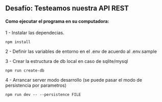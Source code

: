 ## Desafío: Testeamos nuestra API REST
#### Como ejecutar el programa en su computadora:

1 - Instalar las dependecias.
```
npm install
```
2 - Definir las variables de entorno en el .env de acuerdo al .env.sample

3 - Crear la estructura de db local en caso de sqlite/mysql
```
npm run create-db
```
4 - Arrancar server modo desarrollo (se puede pasar el modo de persistencia por parametros)
```
npm run dev -- --persistence FILE
```
